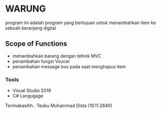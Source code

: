 # WARUNG
program ini adalah program yang bertujuan untuk menambahkan item ke sebuah keranjang digital

## Scope of Functions
- menambahkan barang dengan tehnik MVC 
- penambahan fungsi Voucer
- penambahan message box pada saat menghapus item

### Tools
- Visual Studio 2019
- C# Langugage
 
 Terimakasihh..
 Teuku Muhammad Dista (19.11.2840)
